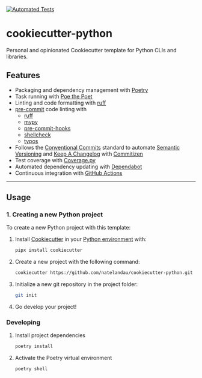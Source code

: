 [![Automated Tests](https://github.com/natelandau/cookiecutter-python/actions/workflows/cookiecutter_test.yml/badge.svg)](https://github.com/natelandau/cookiecutter-python/actions/workflows/cookiecutter_test.yml)

# cookiecutter-python

Personal and opinionated Cookiecutter template for Python CLIs and libraries.

## Features

-   Packaging and dependency management with [Poetry](https://github.com/python-poetry/poetry)
-   Task running with [Poe the Poet](https://github.com/nat-n/poethepoet)
-   Linting and code formatting with [ruff](https://github.com/charliermarsh/ruff)
-   [pre-commit](https://pre-commit.com/) code linting with
    -   [ruff](https://github.com/charliermarsh/ruff)
    -   [mypy](https://github.com/python/mypy)
    -   [pre-commit-hooks](https://github.com/pre-commit/pre-commit-hooks)
    -   [shellcheck](https://github.com/koalaman/shellcheck)
    -   [typos](https://github.com/crate-ci/typos)
-   Follows the [Conventional Commits](https://www.conventionalcommits.org/) standard to automate [Semantic Versioning](https://semver.org/) and [Keep A Changelog](https://keepachangelog.com/) with [Commitizen](https://github.com/commitizen-tools/commitizen)
-   Test coverage with [Coverage.py](https://github.com/nedbat/coveragepy)
-   Automated dependency updating with [Dependabot](https://docs.github.com/en/code-security/supply-chain-security/keeping-your-dependencies-updated-automatically/about-dependabot-version-updates)
-   Continuous integration with [GitHub Actions](https://docs.github.com/en/actions)

---

## Usage

### 1. Creating a new Python project

To create a new Python project with this template:

1. Install [Cookiecutter](https://cookiecutter.readthedocs.io/) in your [Python environment](https://github.com/pyenv/pyenv-virtualenv) with:
    ```sh
    pipx install cookiecutter
    ```
2. Create a new project with the following command:
    ```sh
    cookiecutter https://github.com/natelandau/cookiecutter-python.git
    ```
3. Initialize a new git repository in the project folder:
    ```sh
    git init
    ```
4. Go develop your project!

### Developing

1. Install project dependencies

    ```bash
    poetry install
    ```

2. Activate the Poetry virtual environment

    ```bash
    poetry shell
    ```
